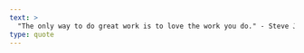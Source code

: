 ```yaml
---
text: >
  "The only way to do great work is to love the work you do." - Steve Jobs
type: quote
---
```

